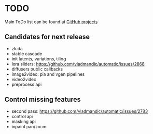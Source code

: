 # TODO

Main ToDo list can be found at [GitHub projects](https://github.com/users/vladmandic/projects)

## Candidates for next release

- zluda
- stable cascade
- init latents, variations, tiling
- lora sliders: <https://github.com/vladmandic/automatic/issues/2868>
- diffusers public callbacks  
- image2video: pia and vgen pipelines  
- video2video
- preprocess api  

## Control missing features

- second pass: <https://github.com/vladmandic/automatic/issues/2783>  
- control api  
- masking api  
- inpaint pan/zoom
